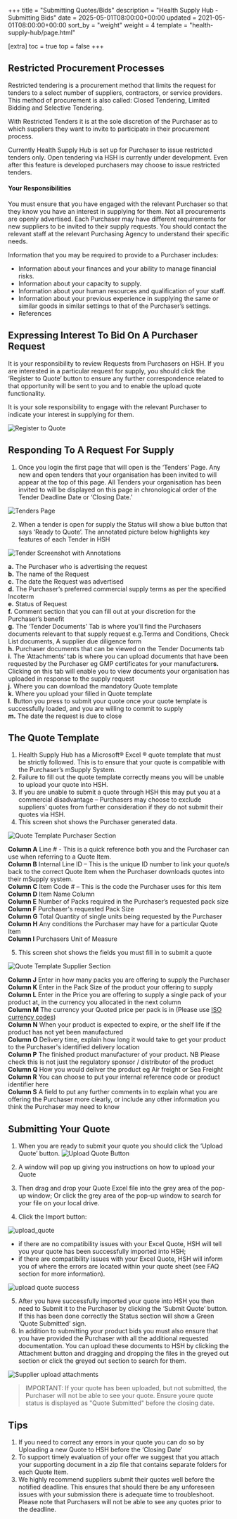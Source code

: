 +++
title = "Submitting Quotes/Bids"
description = "Health Supply Hub - Submitting Bids"
date = 2025-05-01T08:00:00+00:00
updated = 2021-05-01T08:00:00+00:00
sort_by = "weight"
weight = 4
template = "health-supply-hub/page.html"

[extra]
toc = true
top = false
+++

## Restricted Procurement Processes

Restricted tendering is a procurement method that limits the request for tenders to a select number of suppliers, contractors, or service providers. This method of procurement is also called: Closed Tendering, Limited Bidding and Selective Tendering.

With Restricted Tenders it is at the sole discretion of the Purchaser as to which suppliers they want to invite to participate in their procurement process.

Currently Health Supply Hub is set up for Purchaser to issue restricted tenders only. Open tendering via HSH is currently under development.
Even after this feature is developed purchasers may choose to issue restricted tenders.

#### Your Responsibilities

You must ensure that you have engaged with the relevant Purchaser so that they know you have an interest in supplying for them. Not all procurements are openly advertised.
Each Purchaser may have different requirements for new suppliers to be invited to their supply requests. You should contact the relevant staff at the relevant Purchasing Agency to understand their specific needs.

Information that you may be required to provide to a Purchaser includes:

- Information about your finances and your ability to manage financial risks.
- Information about your capacity to supply.
- Information about your human resources and qualification of your staff.
- Information about your previous experience in supplying the same or similar goods in similar settings to that of the Purchaser’s settings.
- References

## Expressing Interest To Bid On A Purchaser Request

It is your responsibility to review Requests from Purchasers on HSH. If you are interested in a particular request for supply, you should click the ‘Register to Quote’ button to ensure any further correspondence related to that opportunity will be sent to you and to enable the upload quote functionality.

It is your sole responsibility to engage with the relevant Purchaser to indicate your interest in supplying for them.

![Register to Quote](/health-supply-hub/images/register_to_quote.png)

## Responding To A Request For Supply

1. Once you login the first page that will open is the ‘Tenders’ Page. Any new and open tenders that your organisation has been invited to will appear at the top of this page. All Tenders your organisation has been invited to will be displayed on this page in chronological order of the Tender Deadline Date or ‘Closing Date.’

![Tenders Page](/health-supply-hub/images/tender_list.png)

2. When a tender is open for supply the Status will show a blue button that says ‘Ready to Quote’. The annotated picture below highlights key features of each Tender in HSH

![Tender Screenshot with Annotations](/health-supply-hub/images/annotated_tender.png)

**a.** The Purchaser who is advertising the request  
**b.** The name of the Request  
**c.** The date the Request was advertised  
**d.** The Purchaser’s preferred commercial supply terms as per the specified Incoterm  
**e.** Status of Request  
**f.** Comment section that you can fill out at your discretion for the Purchaser’s benefit  
**g.** The ‘Tender Documents’ Tab is where you’ll find the Purchasers documents relevant to that supply request e.g.Terms and Conditions, Check List documents, A supplier due diligence form  
**h.** Purchaser documents that can be viewed on the Tender Documents tab  
**i.** The ‘Attachments‘ tab is where you can upload documents that have been requested by the Purchaser eg GMP certificates for your manufacturer**s.** Clicking on this tab will enable you to view documents your organisation has uploaded in response to the supply request  
**j.** Where you can download the mandatory Quote template  
**k.** Where you upload your filled in Quote template  
**l.** Button you press to submit your quote once your quote template is successfully loaded, and you are willing to commit to supply  
**m.** The date the request is due to close

## The Quote Template

1. Health Supply Hub has a Microsoft® Excel ® quote template that must be strictly followed. This is to ensure that your quote is compatible with the Purchaser’s mSupply System.
2. Failure to fill out the quote template correctly means you will be unable to upload your quote into HSH.
3. If you are unable to submit a quote through HSH this may put you at a commercial disadvantage – Purchasers may choose to exclude suppliers' quotes from further consideration if they do not submit their quotes via HSH.
4. This screen shot shows the Purchaser generated data.

![Quote Template Purchaser Section](/health-supply-hub/images/quote_purchaser_fields.png)

**Column A** Line # - This is a quick reference both you and the Purchaser can use when referring to a Quote Item.  
**Column B** Internal Line ID – This is the unique ID number to link your quote/s back to the correct Quote Item when the Purchaser downloads quotes into their mSupply system.  
**Column C** Item Code # – This is the code the Purchaser uses for this item  
**Column D** Item Name Column  
**Column E** Number of Packs required in the Purchaser’s requested pack size  
**Column F** Purchaser's requested Pack Size  
**Column G** Total Quantity of single units being requested by the Purchaser  
**Column H** Any conditions the Purchaser may have for a particular Quote Item  
**Column I** Purchasers Unit of Measure

5. This screen shot shows the fields you must fill in to submit a quote

![Quote Template Supplier Section](/health-supply-hub/images/quote_supplier_fields.png)

**Column J** Enter in how many packs you are offering to supply the Purchaser  
**Column K** Enter in the Pack Size of the product your offering to supply  
**Column L** Enter in the Price you are offering to supply a single pack of your product at, in the currency you allocated in the next column  
**Column M** The currency your Quoted price per pack is in (Please use [ISO currency codes](https://en.wikipedia.org/wiki/ISO_4217#List_of_ISO_4217_currency_codes))  
**Column N** When your product is expected to expire, or the shelf life if the product has not yet been manufactured  
**Column O** Delivery time, explain how long it would take to get your product to the Purchaser's identified delivery location  
**Column P** The finished product manufacturer of your product. NB Please check this is not just the regulatory sponsor / distributor of the product  
**Column Q** How you would deliver the product eg Air freight or Sea Freight  
**Column R** You can choose to put your internal reference code or product identifier here  
**Column S** A field to put any further comments in to explain what you are offering the Purchaser more clearly, or include any other information you think the Purchaser may need to know

## Submitting Your Quote

1. When you are ready to submit your quote you should click the ‘Upload Quote’ button.
   ![Upload Quote Button](/health-supply-hub/images/upload_quote.png)

2. A window will pop up giving you instructions on how to upload your Quote
3. Then drag and drop your Quote Excel file into the grey area of the pop-up window; Or click the grey area of the pop-up window to search for your file on your local drive.

4. Click the Import button:

![upload_quote](/health-supply-hub/images/upload_quote_modal.png)

- if there are no compatibility issues with your Excel Quote, HSH will tell you your quote has been successfully imported into HSH;
- if there are compatibility issues with your Excel Quote, HSH will inform you of where the errors are located within your quote sheet (see FAQ section for more information).

![upload quote success](/health-supply-hub/images/upload_quote_success.png)

5. After you have successfully imported your quote into HSH you then need to Submit it to the Purchaser by clicking the ‘Submit Quote’ button. If this has been done correctly the Status section will show a Green ‘Quote Submitted’ sign.
6. In addition to submitting your product bids you must also ensure that you have provided the Purchaser with all the additional requested documentation. You can upload these documents to HSH by clicking the Attachment button and dragging and dropping the files in the greyed out section or click the greyed out section to search for them.

![Supplier upload attachments](/health-supply-hub/images/supplier_attach_files.png)

> IMPORTANT: If your quote has been uploaded, but not submitted, the Purchaser will not be able to see your quote. Ensure youre quote status is displayed as "Quote Submitted" before the closing date.

## Tips

1. If you need to correct any errors in your quote you can do so by Uploading a new Quote to HSH before the ‘Closing Date’
2. To support timely evaluation of your offer we suggest that you attach your supporting document in a zip file that contains separate folders for each Quote Item.
3. We highly recommend suppliers submit their quotes well before the notified deadline. This ensures that should there be any unforeseen issues with your submission there is adequate time to troubleshoot. Please note that Purchasers will not be able to see any quotes prior to the deadline.
